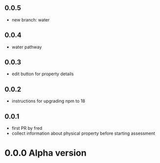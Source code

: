 ## 0.0.5

- new branch: water

## 0.0.4

- water pathway

## 0.0.3

- edit button for property details

## 0.0.2

- instructions for upgrading npm to 18

## 0.0.1

- first PR by fred
- collect information about physical property before starting assessment

# 0.0.0 Alpha version
